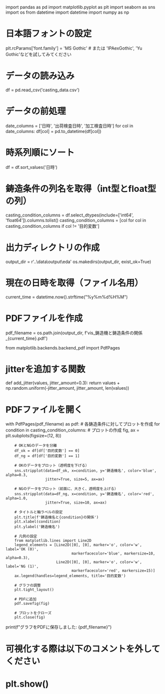 import pandas as pd
import matplotlib.pyplot as plt
import seaborn as sns
import os
from datetime import datetime
import numpy as np

# 日本語フォントの設定
plt.rcParams['font.family'] = 'MS Gothic'  # または 'IPAexGothic', 'Yu Gothic'などを試してみてください

# データの読み込み
df = pd.read_csv('casting_data.csv')

# データの前処理
date_columns = ['日時', '出荷検査日時', '加工検査日時']
for col in date_columns:
    df[col] = pd.to_datetime(df[col])

# 時系列順にソート
df = df.sort_values('日時')

# 鋳造条件の列名を取得（int型とfloat型の列）
casting_condition_columns = df.select_dtypes(include=['int64', 'float64']).columns.tolist()
casting_condition_columns = [col for col in casting_condition_columns if col != '目的変数']

# 出力ディレクトリの作成
output_dir = r'..\data\output\eda'
os.makedirs(output_dir, exist_ok=True)

# 現在の日時を取得（ファイル名用）
current_time = datetime.now().strftime("%y%m%d%H%M")

# PDFファイルを作成
pdf_filename = os.path.join(output_dir, f'vis_鋳造機と鋳造条件の関係_{current_time}.pdf')

from matplotlib.backends.backend_pdf import PdfPages

# jitterを追加する関数
def add_jitter(values, jitter_amount=0.3):
    return values + np.random.uniform(-jitter_amount, jitter_amount, len(values))

# PDFファイルを開く
with PdfPages(pdf_filename) as pdf:
    # 各鋳造条件に対してプロットを作成
    for condition in casting_condition_columns:
        # プロットの作成
        fig, ax = plt.subplots(figsize=(12, 8))
        
        # OKとNGのデータを分離
        df_ok = df[df['目的変数'] == 0]
        df_ng = df[df['目的変数'] == 1]
        
        # OKのデータをプロット（透明度を下げる）
        sns.stripplot(data=df_ok, x=condition, y='鋳造機名', color='blue', alpha=0.3, 
                      jitter=True, size=5, ax=ax)
        
        # NGのデータをプロット（前面に、大きく、透明度を上げる）
        sns.stripplot(data=df_ng, x=condition, y='鋳造機名', color='red', alpha=1.0, 
                      jitter=True, size=10, ax=ax)
        
        # タイトルと軸ラベルの設定
        plt.title(f'鋳造機名と{condition}の関係')
        plt.xlabel(condition)
        plt.ylabel('鋳造機名')
        
        # 凡例の設定
        from matplotlib.lines import Line2D
        legend_elements = [Line2D([0], [0], marker='o', color='w', label='OK (0)',
                                  markerfacecolor='blue', markersize=10, alpha=0.3),
                           Line2D([0], [0], marker='o', color='w', label='NG (1)',
                                  markerfacecolor='red', markersize=15)]
        ax.legend(handles=legend_elements, title='目的変数')
        
        # グラフの調整
        plt.tight_layout()
        
        # PDFに追加
        pdf.savefig(fig)
        
        # プロットをクローズ
        plt.close(fig)

print(f"グラフをPDFに保存しました: {pdf_filename}")

# 可視化する際は以下のコメントを外してください
# plt.show()
